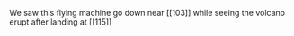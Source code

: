 We saw this flying machine go down near [[103]] while seeing the volcano erupt after landing at [[115]]